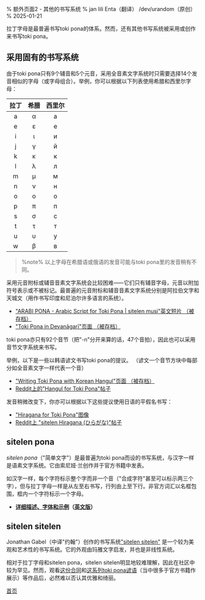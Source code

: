% 额外页面2 - 其他的书写系统
% jan lili Enta（翻译） /dev/urandom（原创）
% 2025-01-21

拉丁字母是最普遍书写toki pona的体系。然而，还有其他书写系统被采用或创作来书写toki pona。

## 采用固有的书写系统

由于toki pona只有9个辅音和5个元音，采用全音素文字系统时只需要选择14个发音相似的字母（或字母组合）。举例，你可以根据以下列表使用希腊和西里尔字母：

| 拉丁 | 希腊 | 西里尔 |
|:-----:|:-----:|:--------:|
| a | α | а |
| e | ε | е |
| i | ι | и |
| j | γ | й |
| k | κ | к |
| l | λ | л |
| m | μ | м |
| n | ν | н |
| o | ο | о |
| p | π | п |
| s | σ | с |
| t | τ | т |
| u | υ | у |
| w | β | в |

> %note%
> 以上字母在希腊语或俄语的发音可能与toki pona里的发音稍有不同。

采用元音附标或辅音音素文字系统会比较困难⸺它们只有辅音字母，元音以附加符号表示或不被标记。最普遍的元音附标和辅音音素文字系统分别是阿拉伯文字和天城文（用作书写印度和尼泊尔许多语言的系统）。

* ["ARABI PONA - Arabic Script for Toki Pona | sitelen musi"英文短片 （被存档）][arabic]
* ["Toki Pona in Devanāgarī"页面 （被存档）][devanagari]

[arabic]:https://web.archive.org/web/20200618130953/https://www.youtube.com/watch?v=Mh9Wypm6pXs
[devanagari]:https://web.archive.org/web/20060727115116/http://www.deadlybrain.org/projects/tokipona/deva_guja.php

toki pona亦只有92个音节（把"-n"分开来算的话，47个音拍），因此也可以采用音节文字系统来书写。

举例，以下是一些以韩语谚文书写toki pona的提议。 （谚文一个音节方块中每部分如全音素文字一样代表一个音）

* ["Writing Toki Pona with Korean Hangul"页面 （被存档）][hangularch]
* [Reddit上的"Hangul for Toki Pona"帖子][hangulred]

[hangularch]:https://web.archive.org/web/20070313181500/http://www.tokipona.bravehost.com/korean.html
[hangulred]:https://www.reddit.com/r/tokipona/comments/8mx951/hangul_for_toki_pona/

发音稍微改变下，你亦可以根据以下这些提议使用日语的平假名书写：

* ["Hiragana for Toki Pona"图像][hiragana1]
* [Reddit上 "sitelen Hiragana (ひらがな)"帖子][hiragana_red]

[hiragana1]:https://www.deviantart.com/derroflcopter/journal/Hiragana-for-Toki-Pona-339541633
[hiragana_red]:https://www.reddit.com/r/tokipona/comments/e7g91u/sitelen_hiragana_%E3%81%B2%E3%82%89%E3%81%8C%E3%81%AA/

## sitelen pona

*sitelen pona*（"简单文字"）是最普遍为toki pona而设的书写系统，与汉字一样是语素文字系统。它由索尼娅·兰创作并于官方书籍中发表。

如汉字一样，每个字符标示整个字而非一个音（"合成字符"甚至可以标示两三个字），但与拉丁字母一样是从左至右书写，行列由上至下行。非官方词汇以名框包围，框内一个字符标示一个字母。

* **[详细描述、字体和示例](zh/sitelen_pona)（[英文版](en/sitelen_pona)）**

## sitelen sitelen

Jonathan Gabel（中译"约翰"）创作的书写系统["sitelen sitelen"](https://jonathangabel.com/toki-pona/)
是一个较为美观和艺术性的书写系统。它的外观由玛雅文字启发，并也是非线性系统。

相对于拉丁字母和sitelen pona，sitelen sitelen明显地较难理解，因此在社区中较为罕见。然而，观看[这份合同](https://www.jonathangabel.com/archive/2012/artworks_lipu-lawa-pi-esun-kama.html)和[这系列toki pona谚语](https://jonathangabel.com/toki-pona/dictionaries/gallery/)（当中很多于官方书籍作展示）等作品后，必然难以否认其优雅和绮丽。

[首页](.)
